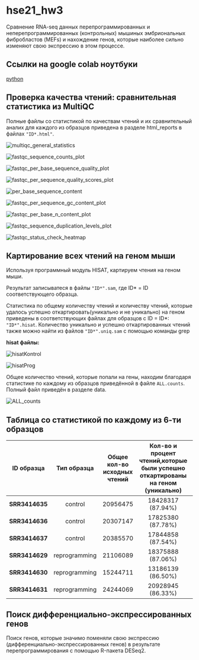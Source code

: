 # hse21_hw3
Сравнение RNA-seq данных перепрограммированных и неперепрограммированных (контрольных) мышиных эмбриональных фибробластов (MEFs) и нахождение генов, которые наиболее сильно изменяют свою экспрессию в этом процессе.


## Ссылки на google colab ноутбуки

[python](https://colab.research.google.com/drive/1mrw_bp7FJ1vmOPdXt5bG8Dxe_JSfH8Ay?usp=sharing)

## Проверка качества чтений: сравнительная статистика из MultiQC

Полные файлы со статистикой по качествам чтений и их сравнительный аналих для каждого из образцов приведена в разделе html_reports в файлах `"ID*.html"`.

![multiqc_general_statistics](https://user-images.githubusercontent.com/60792064/144526184-3d8651ae-849e-4d85-8be2-ccced4273db5.png)

![fastqc_sequence_counts_plot](https://user-images.githubusercontent.com/60792064/144526266-a3520fe0-fba6-4266-8e87-f888a6dc3b7a.png)

![fastqc_per_base_sequence_quality_plot](https://user-images.githubusercontent.com/60792064/144526338-e2473f9f-32a6-4e68-9d63-2e1d3e8d4e5f.png)

![fastqc_per_sequence_quality_scores_plot](https://user-images.githubusercontent.com/60792064/144526371-2f37dfcd-d92b-4e0c-9ab5-f5502dfae8fe.png)

![per_base_sequence_content](https://user-images.githubusercontent.com/60792064/144526400-ef5aa05d-7a48-4dc6-a346-a495959c8ad5.png)

![fastqc_per_sequence_gc_content_plot](https://user-images.githubusercontent.com/60792064/144526441-a6ca0c76-5a0b-46f1-bc8a-66bc846f8476.png)

![fastqc_per_base_n_content_plot](https://user-images.githubusercontent.com/60792064/144526461-f4259c91-9cd7-4900-b914-a8056bc290cc.png)

![fastqc_sequence_duplication_levels_plot](https://user-images.githubusercontent.com/60792064/144526519-2d997172-08a1-43c0-a0b8-49c0298e41e1.png)

![fastqc_status_check_heatmap](https://user-images.githubusercontent.com/60792064/144526567-6fcfc0b5-1942-40fe-b6c8-04d27823db2b.png)

## Картирование всех чтений на геном мыши

Используя программный модуль HISAT, картируем чтения на геном мыши. 

Результат записыватеся в файлы `"ID*".sam`, где ID* = ID соответствующего образца.

Статистика по общему количеству чтений и количеству чтений, которые удалось успешно откартировать(уникально и не уникально) на геном приведены в соответствующих файлах для образцов с ID = ID*: `"ID*".hisat`. Количество уникально и успешно откартированных чтений также можно найти из файлов `"ID*".uniq.sam` с помощью команды grep

**hisat файлы:**

![hisatKontrol](https://user-images.githubusercontent.com/60792064/144644112-7c011319-4767-4b6a-bd6a-56c8c529fed0.png)

![hisatProg](https://user-images.githubusercontent.com/60792064/144644147-4f26fce4-eea2-4644-abf4-22c14d3d26f0.png)

Общее количество чтений, которые попали на гены, находим благодаря статистике по каждому из образцов приведённой в файле `ALL.counts`.
Полный файл приведён в разделе data. 

![ALL_counts](https://user-images.githubusercontent.com/60792064/144647699-885fb281-124e-4e4a-9ae1-2ecb5b41bf59.png)


## Таблица со статистикой по каждому из 6-ти образцов
                
| ID образца | Тип образца |  Общее кол-во исходных чтений   |Кол-во и процент чтений,которые были успешно откартированы на геном (уникально)             | Кол-во и процент чтений,которые были успешно откартированы на геном(не уникально)|      Общее кол-во чтений,          которые попали на гены       |
|   :---:        |    :---:      |      :---:        |      :---:        |  :---:            |           :---:               |  
| **SRR3414635** | control       | 20956475          | 18428317 (87.94%) |  1967548 (9.39%)  | 16275997  |
| **SRR3414636** | control       | 20307147          | 17825380 (87.78%) |  1931679 (9.51%)  | 15757580  |    
| **SRR3414637** | control       | 20385570          | 17844858 (87.54%) |  2002433 (9.82%)  | 15736978  |                 
| **SRR3414629** | reprogramming | 21106089          | 18375888 (87.06%) |  2134225 (10.11%) | 16699564  |                  
| **SRR3414630** | reprogramming | 15244711          | 13186139 (86.50%) |  1646541 (10.80%) | 11465324  |                
| **SRR3414631** | reprogramming | 24244069          | 20928945 (86.33%) |  2618741 (10.80%) | 18408851  |             

## Поиск дифференциально-экспрессированных генов
Поиск генов, которые значимо поменяли свою экспрессию (дифференциально-экспрессированных генов) в результате перепрограммирования с помощью R-пакета DESeq2.
